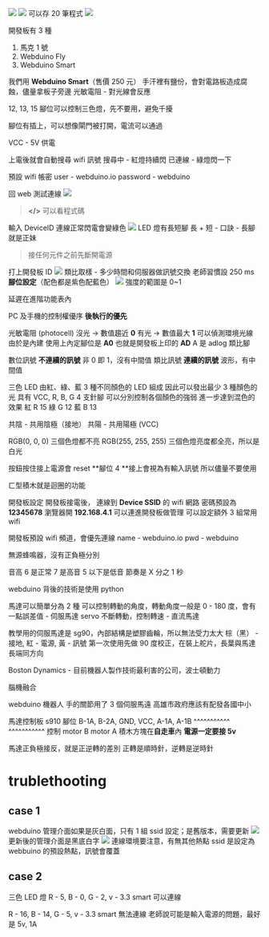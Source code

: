 ![](img/Pasted%20image%2020210123105651.png)
![](img/Pasted%20image%2020210123105806.png)
可以存 20 筆程式
![](img/Pasted%20image%2020210123105859.png)

開發板有 3 種
1. 馬克 1 號
2. Webduino Fly
3. Webduino Smart

我們用 **Webduino Smart**（售價 250 元）
手汗裡有鹽份，會對電路板造成腐蝕，儘量拿板子旁邊
光敏電阻 - 對光線會反應

12, 13, 15 腳位可以控制三色燈，先不要用，避免千擾

腳位有插上，可以想像閘門被打開，電流可以通過

VCC - 5V 供電

上電後就會自動搜尋 wifi 訊號
搜尋中 - 紅燈持續閃
已連線 - 綠燈閃一下

預設 wifi 帳密
user - webduino.io
password - webduino

回 web 測試連線
![](img/Pasted%20image%2020210123111821.png)
> **<\/>** 可以看程式碼

輸入 DeviceID 連線正常閃電會變綠色
![](img/Pasted%20image%2020210123112011.png)
LED 燈有長短腳
長 +
短 -
口訣 - 長腳就是正妹

> 接任何元件之前先斷開電源

打上開發板 ID
![](img/Pasted%20image%2020210123114056.png)
類比取樣 - 多少時間和伺服器做訊號交換
老師習慣設 250 ms
**腳位設定**（配色都是紫色配藍色）
![](img/Pasted%20image%2020210123114218.png)
強度的範圍是 0~1

延遲在進階功能表內

PC 及手機的控制權優序
**後執行的優先**

光敏電阻 (photocell)
沒光 -> 數值趨近 **0**
有光 -> 數值最大 **1**
可以偵測環境光線
由於是內建
使用上內定腳位是 **A0**
也就是開發板上印的 **AD**
A 是 adlog 類比腳

數位訊號
**不連續的訊號**
非 0 即 1，沒有中間值
類比訊號
**連續的訊號**
波形，有中間值

三色 LED
由紅、綠、藍 3 種不同顏色的 LED 組成
因此可以發出最少 3 種顏色的光
具有 VCC, R, B, G 4 支針腳
可以分別控制各個顏色的強弱
進一步達到混色的效果
紅 R 15
綠 G 12
藍 B 13

共陰 - 共用陰極（接地）
共陽 - 共用陽極 (VCC)

RGB(0, 0, 0)
三個色燈都不亮
RGB(255, 255, 255)
三個色燈亮度都全亮，所以是白光

按鈕按住接上電源會 reset
**腳位 4 **接上會視為有輸入訊號
所以儘量不要使用

ㄈ型積木就是迴圈的功能

開發板設定
開發板接電後， 連線到 **Device SSID** 的 wifi 網路
密碼預設為 **12345678**
瀏覽器開 **192.168.4.1** 可以連進開發板做管理
可以設定額外 3 組常用 wifi

開發板預設 wifi 頻道，會優先連線
name - webduino.io
pwd - webduino

無源蜂鳴器，沒有正負極分別

音高 6 是正常 7 是高音 5 以下是低音
節奏是 X 分之 1 秒


webduino 背後的技術是使用 python

馬達可以簡單分為 2 種
可以控制轉動的角度，轉動角度一般是 0 - 180 度，會有一點誤差值 - 伺服馬達 servo
不斷轉動，控制轉速 - 直流馬達

教學用的伺服馬達是 sg90，內部結構是塑膠齒輪，所以無法受力太大
棕（黑） - 接地, 紅 - 電源, 黃 - 訊號
第一次使用先做 90 度校正，在裝上舵片，長葉與馬達長端同方向

Boston Dynamics - 目前機器人製作技術最利害的公司，波士頓動力

腦機融合

webduino 機器人
手的關節用了 3 個伺服馬遠
高雄市政府應該有配發各國中小

馬達控制板 s910
腳位
B-1A, B-2A, GND, VCC, A-1A, A-1B
^^^^^^^^^^^						^^^^^^^^^^^
控制 motor B					motor A
積木方塊在**自走車**內
**電源一定要接 5v**

馬達正負極接反，就是正逆轉的差別
正轉是順時針，逆轉是逆時針


# trublethooting
## case 1
webduino 管理介面如果是灰白面，只有 1 組 ssid 設定；是舊版本，需要更新
![](img/Pasted%20image%2020210130172557.png)
更新後的管理介面是黑底白字
![](img/Pasted%20image%2020210130173720.png)
連線環境要注意，有無其他熱點 ssid 是設定為 webbuino 的預設熱點，訊號會覆蓋

## case 2
三色 LED 燈
R - 5, B - 0, G - 2, v - 3.3
smart 可以連線

R - 16, B - 14, G - 5, v - 3.3
smart 無法連線
老師說可能是輸入電源的問題，最好是 5v, 1A
